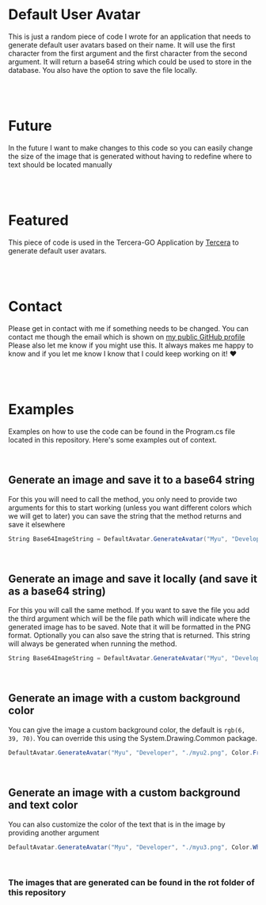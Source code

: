 # Default User Avatar 
This is just a random piece of code I wrote for an application that needs to generate default user avatars based on their name. It will use the first character from the first argument and the first character from the second argument. It will return a base64 string which could be used to store in the database. You also have the option to save the file locally.

<br>
<br>

# Future
In the future I want to make changes to this code so you can easily change the size of the image that is generated without having to redefine where to text should be located manually

<br>
<br>

# Featured
This piece of code is used in the Tercera-GO Application by [Tercera](https://tercera.nl/) to generate default user avatars. 

<br>
<br>

# Contact
Please get in contact with me if something needs to be changed. You can contact me though the email which is shown on [my public GitHub profile](https://github.com/mutedev/) Please also let me know if you might use this. It always makes me happy to know and if you let me know I know that I could keep working on it! ❤

<br>
<br>

# Examples
Examples on how to use the code can be found in the Program.cs file located in this repository. Here's some examples out of context.

<br>

## Generate an image and save it to a base64 string
For this you will need to call the method, you only need to provide two arguments for this to start working (unless you want different colors which we will get to later) you can save the string that the method returns and save it elsewhere
```c#
String Base64ImageString = DefaultAvatar.GenerateAvatar("Myu", "Developer");
```

<br>

## Generate an image and save it locally (and save it as a base64 string)
For this you will call the same method. If you want to save the file you add the third argument which will be the file path which will indicate where the generated image has to be saved. Note that it will be formatted in the PNG format. Optionally you can also save the string that is returned. This string will always be generated when running the method.
```c#
String Base64ImageString = DefaultAvatar.GenerateAvatar("Myu", "Developer", "./myu1.png");
```

<br>

## Generate an image with a custom background color
You can give the image a custom background color, the default is `rgb(6, 39, 70)`. You can override this using the System.Drawing.Common package.
```c#
DefaultAvatar.GenerateAvatar("Myu", "Developer", "./myu2.png", Color.FromArgb(200, 10, 100));
```

<br>

## Generate an image with a custom background and text color
You can also customize the color of the text that is in the image by providing another argument
```c#
DefaultAvatar.GenerateAvatar("Myu", "Developer", "./myu3.png", Color.White, Brushes.HotPink);
```

<br>

### The images that are generated can be found in the rot folder of this repository
